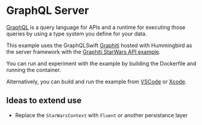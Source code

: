 # GraphQL Server

[GraphQL](https://graphql.org/) is a query language for APIs and a runtime for executing those queries by using a type system you define for your data.

This example uses the GraphQLSwift [Graphiti](https://github.com/GraphQLSwift/Graphiti#getting-started) hosted with Hummingbird as the server framework with the [Graphiti StarWars API example](https://github.com/GraphQLSwift/Graphiti/tree/main/Tests/GraphitiTests).

You can run and experiment with the example by building the Dockerfile and running the container.

Alternatively, you can build and run the example from [VSCode](https://www.swift.org/documentation/articles/getting-started-with-vscode-swift.html) or [Xcode](https://developer.apple.com/xcode/).

## Ideas to extend use

- Replace the `StarWarsContext` with `Fluent` or another persistance layer
